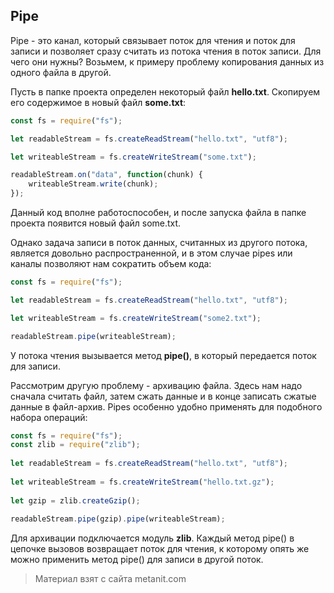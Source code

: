 ## Pipe

Pipe - это канал, который связывает поток для чтения и поток для записи и позволяет сразу считать из потока чтения в поток записи. Для чего они нужны? Возьмем, к примеру проблему копирования данных из одного файла в другой.

Пусть в папке проекта определен некоторый файл **hello.txt**. Скопируем его содержимое в новый файл **some.txt**:

```js
const fs = require("fs");

let readableStream = fs.createReadStream("hello.txt", "utf8");

let writeableStream = fs.createWriteStream("some.txt");

readableStream.on("data", function(chunk) {
    writeableStream.write(chunk);
});
```

Данный код вполне работоспособен, и после запуска файла в папке проекта появится новый файл some.txt.

Однако задача записи в поток данных, считанных из другого потока, является довольно распространенной, и в этом случае pipes или каналы позволяют нам сократить объем кода:

```js
const fs = require("fs");

let readableStream = fs.createReadStream("hello.txt", "utf8");

let writeableStream = fs.createWriteStream("some2.txt");

readableStream.pipe(writeableStream);
```

У потока чтения вызывается метод **pipe()**, в который передается поток для записи.

Рассмотрим другую проблему - архивацию файла. Здесь нам надо сначала считать файл, затем сжать данные и в конце записать сжатые данные в файл-архив. Pipes особенно удобно применять для подобного набора операций:

```js
const fs = require("fs");
const zlib = require("zlib");
 
let readableStream = fs.createReadStream("hello.txt", "utf8");
 
let writeableStream = fs.createWriteStream("hello.txt.gz");
 
let gzip = zlib.createGzip();
 
readableStream.pipe(gzip).pipe(writeableStream);
```

Для архивации подключается модуль **zlib**. Каждый метод pipe() в цепочке вызовов возвращает поток для чтения, к которому опять же можно применить метод pipe() для записи в другой поток.


> Материал взят с сайта metanit.com